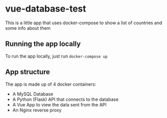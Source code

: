 # vue-database-test #
This is a little app that uses docker-compose to show a list of countries and some info about them

## Running the app locally ##
To run the app locally, just run `docker-compose up`

## App structure ##
The app is made up of 4 docker containers:
 - A MySQL Database
 - A Python (Flask) API that connects to the database
 - A Vue App to view the data sent from the API
 - An Nginx reverse proxy
